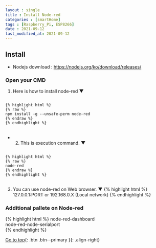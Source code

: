 ```yaml
---
layout : single
title : Install Node-red
categories : [smartHome]
tags : [Raspberry_Pi, ESP8266]
date : 2021-09-12
last_modified_at: 2021-09-12
---
```


## Install <br>

- Nodejs download : <https://nodejs.org/ko/download/releases/> <br>

### Open your CMD <br> 

1. Here is how to install node-red ▼
<pre>
<code>
{% highlight html %}
{% raw %}
npm install -g --unsafe-perm node-red
{% endraw %}
{% endhighlight %}
</code>
</pre>
- 2. This is execution command. ▼
<pre>
<code>
{% highlight html %}
{% raw %}
node-red
{% endraw %}
{% endhighlight %}
</code>
</pre>
3. You can use node-red on Web browser. ▼
{% highlight html %}
127.0.0.1:PORT or 192.168.0.X (Local network)
{% endhighlight %}





###  Additional pallete on Node-red
{% highlight html %}
node-red-dashboard <br>
node-red-node-serialport <br>
{% endhighlight %}
<br> 

[Go to top](#){: .btn .btn--primary }{: .align-right}

